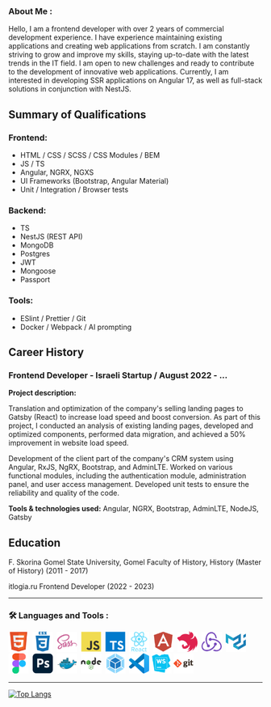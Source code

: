 ### About Me :

Hello, I am a frontend developer with over 2 years of commercial development experience. I have experience maintaining existing applications and creating web applications from scratch. I am constantly striving to grow and improve my skills, staying up-to-date with the latest trends in the IT field. I am open to new challenges and ready to contribute to the development of innovative web applications. Currently, I am interested in developing SSR applications on Angular 17, as well as full-stack solutions in conjunction with NestJS.

## Summary of Qualifications

### Frontend:
- HTML / CSS / SCSS / CSS Modules / BEM
- JS / TS
- Angular, NGRX, NGXS
- UI Frameworks (Bootstrap, Angular Material)
- Unit / Integration / Browser tests

### Backend:
- TS
- NestJS (REST API)
- MongoDB
- Postgres
- JWT
- Mongoose
- Passport

### Tools:
- ESlint / Prettier / Git
- Docker / Webpack / AI prompting

## Career History

### Frontend Developer - Israeli Startup / August 2022 - ...

**Project description:**

Translation and optimization of the company's selling landing pages to Gatsby (React) to increase load speed and boost conversion. As part of this project, I conducted an analysis of existing landing pages, developed and optimized components, performed data migration, and achieved a 50% improvement in website load speed.

Development of the client part of the company's CRM system using Angular, RxJS, NgRX, Bootstrap, and AdminLTE. Worked on various functional modules, including the authentication module, administration panel, and user access management. Developed unit tests to ensure the reliability and quality of the code.

**Tools & technologies used:** Angular, NGRX, Bootstrap, AdminLTE, NodeJS, Gatsby

## Education

F. Skorina Gomel State University, Gomel
Faculty of History, History (Master of History) (2011 - 2017)

itlogia.ru
Frontend Developer (2022 - 2023)

---
### :hammer_and_wrench: Languages and Tools :

<div>
  <img src="https://github.com/devicons/devicon/blob/master/icons/html5/html5-original.svg" title="HTML5" alt="HTML" width="40" height="40"/>&nbsp;
  <img src="https://github.com/devicons/devicon/blob/master/icons/css3/css3-plain-wordmark.svg"  title="CSS3" alt="CSS" width="40" height="40"/>&nbsp;
  <img src="https://github.com/devicons/devicon/blob/master/icons/sass/sass-original.svg"  title="SASS" alt="SASS" width="40" height="40"/>&nbsp;
  <img src="https://github.com/devicons/devicon/blob/master/icons/javascript/javascript-original.svg" title="JavaScript" alt="JavaScript" width="40" height="40"/>&nbsp;
  <img src="https://github.com/devicons/devicon/blob/master/icons/typescript/typescript-original.svg" title="TypeScript" alt="TypeScript" width="40" height="40"/>&nbsp;
  <img src="https://github.com/devicons/devicon/blob/master/icons/react/react-original-wordmark.svg" title="React" alt="React" width="40" height="40"/>&nbsp;
  <img src="https://github.com/devicons/devicon/blob/master/icons/angularjs/angularjs-plain.svg" title="Angular" alt="Angular" width="40" height="40"/>&nbsp;
  <img src="https://github.com/devicons/devicon/blob/master/icons/nestjs/nestjs-plain.svg" title="Nest" alt="Nest" width="40" height="40"/>&nbsp;
  <img src="https://github.com/devicons/devicon/blob/master/icons/redux/redux-original.svg" title="Redux" alt="Redux " width="40" height="40"/>&nbsp;
  <img src="https://github.com/devicons/devicon/blob/master/icons/materialui/materialui-original.svg" title="Material UI" alt="Material UI" width="40" height="40"/>&nbsp;
  <img src="https://github.com/devicons/devicon/blob/master/icons/figma/figma-original.svg" title="Figma" alt="Figma" width="40" height="40"/>&nbsp;
  <img src="https://github.com/devicons/devicon/blob/master/icons/photoshop/photoshop-plain.svg" title="Photoshop" alt="Photoshop" width="40" height="40"/>&nbsp;
  <img src="https://github.com/devicons/devicon/blob/master/icons/docker/docker-original.svg" title="Docker" alt="Docker" width="40" height="40"/>&nbsp;
  <img src="https://github.com/devicons/devicon/blob/master/icons/nodejs/nodejs-original-wordmark.svg" title="NodeJS" alt="NodeJS" width="40" height="40"/>&nbsp;
  <img src="https://github.com/devicons/devicon/blob/master/icons/webpack/webpack-original.svg" title="Webpack" alt="Webpack" width="40" height="40"/>&nbsp;
  <img src="https://github.com/devicons/devicon/blob/master/icons/vscode/vscode-original.svg" title="VScode" alt="VScode" width="40" height="40"/>
  <img src="https://github.com/devicons/devicon/blob/master/icons/webstorm/webstorm-plain.svg" title="Webstorm" alt="Webstorm" width="40" height="40"/>
  <img src="https://github.com/devicons/devicon/blob/master/icons/git/git-original-wordmark.svg" title="Git" alt="Git" width="40" height="40"/>
</div>

---

[![Top Langs](https://github-readme-stats.vercel.app/api/top-langs/?username=IvanKirik&layout=compact&theme=vision-friendly-dark)](https://github.com/anuraghazra/github-readme-stats)
